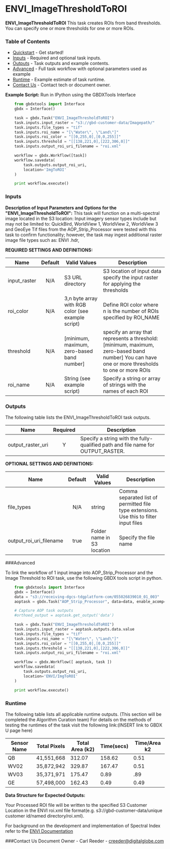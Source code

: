 # ENVI_ImageThresholdToROI

**ENVI_ImageThresholdToROI** This task creates ROIs from band thresholds. You can specify one or more thresholds for one or more ROIs.

### Table of Contents
 * [Quickstart](#quickstart) - Get started!
 * [Inputs](#inputs) - Required and optional task inputs.
 * [Outputs](#outputs) - Task outputs and example contents.
 * [Advanced](#advanced) - Full task workflow with optional parameters used as example
 * [Runtime](#runtime) - Example estimate of task runtime.
 * [Contact Us](#contact-us) - Contact tech or document owner.

**Example Script:** Run in IPython using the GBDXTools Interface

```python
    from gbdxtools import Interface
    gbdx = Interface()

    task = gbdx.Task("ENVI_ImageThresholdToROI")
    task.inputs.input_raster = "s3://gbd-customer-data/Imagepath/"
    task.inputs.file_types = "tif"
    task.inputs.roi_name = "[\"Water\", \"Land\"]"
    task.inputs.roi_color = "[[0,255,0],[0,0,255]]"
    task.inputs.threshold = "[[138,221,0],[222,306,0]]"
    task.inputs.output_roi_uri_filename = "roi.xml"

    workflow = gbdx.Workflow([task])
    workflow.savedata(
        task.outputs.output_roi_uri,
        location='ImgToROI'
    )

    print workflow.execute()

```
### Inputs

**Description of Input Parameters and Options for the "ENVI_ImageThresholdToROI":**
This task will function on a multi-spectral image located in the S3 location:
Input imagery sensor types include but may not be limited to: QuickBird, WorldView 1, WorldView 2, WorldView 3 and GeoEye
Tif files from the AOP_Strip_Processor were tested with this task to confirm functionality; however, the task may ingest additional raster image file types such as: ENVI .hdr,  

**REQUIRED SETTINGS AND DEFINITIONS:**

Name                     |       Default         |                 Valid Values                        |   Description
-------------------------|:---------------------:|-----------------------------------------------------|---------------------------------
input_raster             |          N/A          | S3 URL   directory                                  | S3 location of input data specify the input raster for applying the thresholds
roi_color                |          N/A          | 3,n byte array with RGB color (see example script)  | Define ROI color where n is the number of ROIs specified by ROI_NAME
threshold                |          N/A          | [minimum, maximum, zero-based band number]          | specify an array that represents a threshold: [minimum, maximum, zero-based band number] You can have one or more thresholds to one or more ROIs
roi_name                 |          N/A          | String  (see example script)                        | Specify a string or array of strings with the names of each ROI


### Outputs

The following table lists the ENVI_ImageThresholdToROI task outputs.

Name                | Required |   Description
--------------------|:--------:|-----------------
output_raster_uri   |     Y    | Specify a string with the fully-qualified path and file name for OUTPUT_RASTER.


**OPTIONAL SETTINGS AND DEFINITIONS:**

Name                       |       Default         |        Valid Values             |   Description
---------------------------|:---------------------:|---------------------------------|-----------------
file_types                 |          N/A          | string                          | Comma separated list of permitted file type extensions. Use this to filter input files
output_roi_uri_filename    |         true          | Folder name in S3 location      | Specify the file name

###Advanced

To link the workflow of 1 input image into AOP_Strip_Processor and the Image Threshold to ROI task, use the following GBDX tools script in python.

```python
    from gbdxtools import Interface
    gbdx = Interface()
    data = "s3://receiving-dgcs-tdgplatform-com/055026839010_01_003"
    aoptask = gbdx.Task("AOP_Strip_Processor", data=data, enable_acomp=True, enable_pansharpen=False, enable_dra=False, bands='MS')

    # Capture AOP task outputs
    #orthoed_output = aoptask.get_output('data')

    task = gbdx.Task("ENVI_ImageThresholdToROI")
    task.inputs.input_raster = aoptask.outputs.data.value
    task.inputs.file_types = "tif"
    task.inputs.roi_name = "[\"Water\", \"Land\"]"
    task.inputs.roi_color = "[[0,255,0],[0,0,255]]"
    task.inputs.threshold = "[[138,221,0],[222,306,0]]"
    task.inputs.output_roi_uri_filename = "roi.xml"

    workflow = gbdx.Workflow([ aoptask, task ])
    workflow.savedata(
        task.outputs.output_roi_uri,
        location='ENVI/ImgToROI'
    )

    print workflow.execute()
```
### Runtime

The following table lists all applicable runtime outputs. (This section will be completed the Algorithm Curation team)
For details on the methods of testing the runtimes of the task visit the following link:(INSERT link to GBDX U page here)

  Sensor Name  | Total Pixels |  Total Area (k2)  |  Time(secs)  |  Time/Area k2
--------|:----------:|-----------|----------------|---------------
QB | 41,551,668 | 312.07 |158.62 |0.51  
WV02|35,872,942|329.87|167.47	|0.51
WV03|35,371,971|175.47	|0.89 |.89
GE| 57,498,000|162.43	|0.49 |0.49

**Data Structure for Expected Outputs:**

Your Processed ROI file will be written to the specified S3 Customer Location in the ENVI roi.xml file format(e.g.  s3://gbd-customer-data/unique customer id/named directory/roi.xml).  


For background on the development and implementation of Spectral Index refer to the [ENVI Documentation](https://www.harrisgeospatial.com/docs/enviimagethresholdtoroitask.html)

###Contact Us
Document Owner - Carl Reeder - creeder@digitalglobe.com
